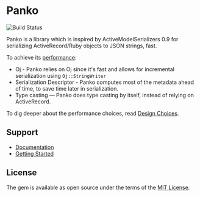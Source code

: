 # Panko

![Build Status](https://github.com/yosiat/panko_serializer/workflows/Panko%20Serializer%20CI/badge.svg?branch=master)

Panko is a library which is inspired by ActiveModelSerializers 0.9 for serializing ActiveRecord/Ruby objects to JSON strings, fast.

To achieve its [performance](https://panko.dev/docs/performance/):

* Oj - Panko relies on Oj since it's fast and allows for incremental serialization using `Oj::StringWriter`
* Serialization Descriptor - Panko computes most of the metadata ahead of time, to save time later in serialization.
* Type casting — Panko does type casting by itself, instead of relying on ActiveRecord.

To dig deeper about the performance choices, read [Design Choices](https://panko.dev/docs/design-choices/).


Support
-------

- [Documentation](https://panko.dev/docs)
- [Getting Started](https://panko.dev/docs/getting-started/)

License
-------

The gem is available as open source under the terms of the [MIT License](http://opensource.org/licenses/MIT).
